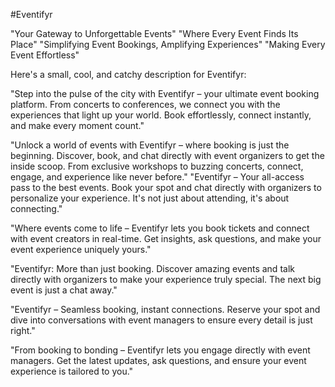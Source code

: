 #Eventifyr

"Your Gateway to Unforgettable Events"
"Where Every Event Finds Its Place"
"Simplifying Event Bookings, Amplifying Experiences"
"Making Every Event Effortless"

Here's a small, cool, and catchy description for Eventifyr:

"Step into the pulse of the city with Eventifyr – your ultimate event booking platform. From concerts to conferences, we connect you with the experiences that light up your world. Book effortlessly, connect instantly, and make every moment count."

"Unlock a world of events with Eventifyr – where booking is just the beginning. Discover, book, and chat directly with event organizers to get the inside scoop. From exclusive workshops to buzzing concerts, connect, engage, and experience like never before."
"Eventifyr – Your all-access pass to the best events. Book your spot and chat directly with organizers to personalize your experience. It's not just about attending, it's about connecting."

"Where events come to life – Eventifyr lets you book tickets and connect with event creators in real-time. Get insights, ask questions, and make your event experience uniquely yours."

"Eventifyr: More than just booking. Discover amazing events and talk directly with organizers to make your experience truly special. The next big event is just a chat away."

"Eventifyr – Seamless booking, instant connections. Reserve your spot and dive into conversations with event managers to ensure every detail is just right."

"From booking to bonding – Eventifyr lets you engage directly with event managers. Get the latest updates, ask questions, and ensure your event experience is tailored to you."